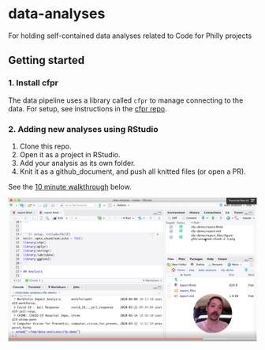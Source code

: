 # data-analyses
For holding self-contained data analyses related to Code for Philly projects

## Getting started

### 1. Install cfpr

The data pipeline uses a library called `cfpr` to manage connecting to the data.
For setup, see instructions in the [cfpr repo](https://github.com/codeforphilly/cfpr).

### 2. Adding new analyses using RStudio

1. Clone this repo.
2. Open it as a project in RStudio.
3. Add your analysis as its own folder.
4. Knit it as a github_document, and push all knitted files (or open a PR).

See the [10 minute walkthrough](https://www.loom.com/share/2a8d3c6a64c0449eada2b64d3bcbb5bb) below.

[![video demo](./.video_demo.png)](https://www.loom.com/share/2a8d3c6a64c0449eada2b64d3bcbb5bb)
